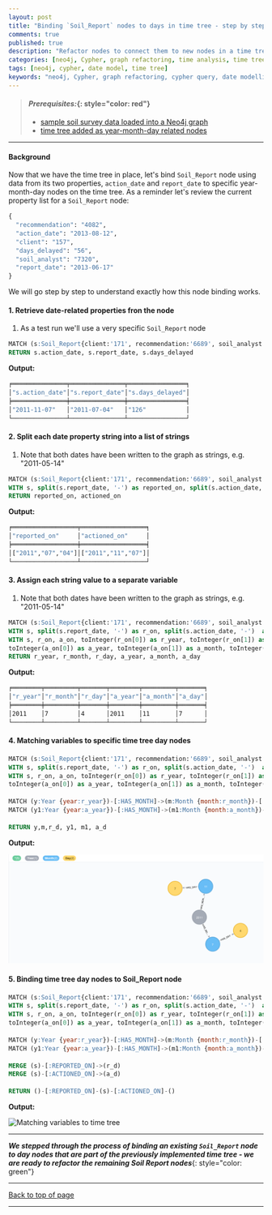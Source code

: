 ```yaml
---
layout: post
title: "Binding `Soil_Report` nodes to days in time tree - step by step"
comments: true
published: true
description: "Refactor nodes to connect them to new nodes in a time tree"
categories: [neo4j, Cypher, graph refactoring, time analysis, time tree]
tags: [neo4j, cypher, date model, time tree]
keywords: "neo4j, Cypher, graph refactoring, cypher query, date modelling, time analysis, time tree"
---
```


> #### *Prerequisites:*{: style="color: red"}
> - [sample soil survey data loaded into a Neo4j graph](/2018/Import-CSV-data-into-Docker-Neo4j-container/)
> - [time tree added as year-month-day related nodes](/2018/Generating-a-time-tree-in-Cypher/)

---

#### Background

Now that we have the time tree in place, let's bind `Soil_Report` node using data from its two properties, `action_date` and `report_date` to specific year-month-day nodes on the time tree. As a reminder let's review the current property list for a `Soil_Report` node:

```python
{
  "recommendation": "4082",
  "action_date": "2013-08-12",
  "client": "157",
  "days_delayed": "56",
  "soil_analyst": "7320",
  "report_date": "2013-06-17"
}
```
We will go step by step to understand exactly how this node binding works.


#### 1. Retrieve date-related properties fron the node

1. As a test run we'll use a very specific `Soil_Report` node

```sql
MATCH (s:Soil_Report{client:'171', recommendation:'6689', soil_analyst:'576'})
RETURN s.action_date, s.report_date, s.days_delayed
```
__Output:__
    
 ```bash
╒═══════════════╤═══════════════╤════════════════╕
│"s.action_date"│"s.report_date"│"s.days_delayed"│
╞═══════════════╪═══════════════╪════════════════╡
│"2011-11-07"   │"2011-07-04"   │"126"           │
└───────────────┴───────────────┴────────────────┘
```

#### 2. Split each date property string into a list of strings

1. Note that both dates have been written to the graph as strings, e.g. "2011-05-14"

```sql
MATCH (s:Soil_Report{client:'171', recommendation:'6689', soil_analyst:'576'})
WITH s, split(s.report_date, '-') as reported_on, split(s.action_date, '-')  as actioned_on
RETURN reported_on, actioned_on
```
__Output:__
    
 ```bash
╒══════════════════╤══════════════════╕
│"reported_on"     │"actioned_on"     │
╞══════════════════╪══════════════════╡
│["2011","07","04"]│["2011","11","07"]│
└──────────────────┴──────────────────┘
```

#### 3. Assign each string value to a separate variable

1. Note that both dates have been written to the graph as strings, e.g. "2011-05-14"

```sql
MATCH (s:Soil_Report{client:'171', recommendation:'6689', soil_analyst:'576'})
WITH s, split(s.report_date, '-') as r_on, split(s.action_date, '-')  as a_on
WITH s, r_on, a_on, toInteger(r_on[0]) as r_year, toInteger(r_on[1]) as r_month, toInteger(r_on[2]) as r_day,
toInteger(a_on[0]) as a_year, toInteger(a_on[1]) as a_month, toInteger(a_on[2]) as a_day
RETURN r_year, r_month, r_day, a_year, a_month, a_day
```
__Output:__
    
 ```bash
╒════════╤═════════╤═══════╤════════╤═════════╤═══════╕
│"r_year"│"r_month"│"r_day"│"a_year"│"a_month"│"a_day"│
╞════════╪═════════╪═══════╪════════╪═════════╪═══════╡
│2011    │7        │4      │2011    │11       │7      │
└────────┴─────────┴───────┴────────┴─────────┴───────┘
```

#### 4. Matching variables to specific time tree day nodes
 
```sql
MATCH (s:Soil_Report{client:'171', recommendation:'6689', soil_analyst:'576'})
WITH s, split(s.report_date, '-') as r_on, split(s.action_date, '-')  as a_on
WITH s, r_on, a_on, toInteger(r_on[0]) as r_year, toInteger(r_on[1]) as r_month, toInteger(r_on[2]) as r_day,
toInteger(a_on[0]) as a_year, toInteger(a_on[1]) as a_month, toInteger(a_on[2]) as a_day

MATCH (y:Year {year:r_year})-[:HAS_MONTH]->(m:Month {month:r_month})-[:HAS_DAY]->(r_d:Day {day:r_day})
MATCH (y1:Year {year:a_year})-[:HAS_MONTH]->(m1:Month {month:a_month})-[:HAS_DAY]->(a_d:Day {day:a_day})

RETURN y,m,r_d, y1, m1, a_d
```
__Output:__ 

![Matching variables to time tree](/assets/images/time_tree_match_to_vars.png)


#### 5. Binding time tree day nodes to Soil_Report node
 
```sql
MATCH (s:Soil_Report{client:'171', recommendation:'6689', soil_analyst:'576'})
WITH s, split(s.report_date, '-') as r_on, split(s.action_date, '-')  as a_on
WITH s, r_on, a_on, toInteger(r_on[0]) as r_year, toInteger(r_on[1]) as r_month, toInteger(r_on[2]) as r_day,
toInteger(a_on[0]) as a_year, toInteger(a_on[1]) as a_month, toInteger(a_on[2]) as a_day

MATCH (y:Year {year:r_year})-[:HAS_MONTH]->(m:Month {month:r_month})-[:HAS_DAY]->(r_d:Day {day:r_day})
MATCH (y1:Year {year:a_year})-[:HAS_MONTH]->(m1:Month {month:a_month})-[:HAS_DAY]->(a_d:Day {day:a_day})

MERGE (s)-[:REPORTED_ON]->(r_d)
MERGE (s)-[:ACTIONED_ON]->(a_d)

RETURN ()-[:REPORTED_ON]-(s)-[:ACTIONED_ON]-()
```
__Output:__ 

![Matching variables to time tree](/assets/images/time_tree_match_bound_nodes.png)

 
---
***We stepped through the process of binding an existing `Soil_Report` node to day nodes that are part of the previously implemented time tree - we are ready to refactor the remaining Soil Report nodes***{: style="color: green"}

---
[Back to top of page](#)

---


